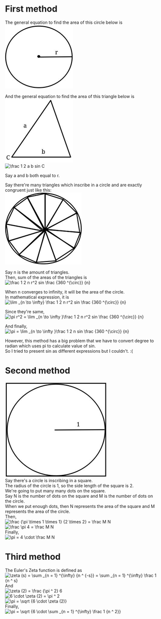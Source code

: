 # First method
The general equation to find the area of this circle below is \
![circle](./circle.jpg)

And the general equation to find the area of this triangle below is\
![triangle](./triangle.jpg)\
![\frac 1 2 a b sin C](https://latex.codecogs.com/png.image?\dpi{110}%20\frac%201%202%20a%20b%20sin%20C)

Say a and b both equal to r.

Say there're many triangles which inscribe in a circle and are exactly congruent just like this:\
![triangle inscribing in the circle](./triangles-inscribing-in-circle.jpg)

Say n is the amount of triangles.\
Then, sum of the areas of the triangles is\
![\frac 1 2 n r^2 sin \frac {360 ^{\circ}} {n}](https://latex.codecogs.com/png.image?\dpi{110}%20\frac%201%202%20n%20r^2%20sin%20\frac%20{360%20^{\circ}}%20{n})


When n converges to infinity, it will be the area of the circle.\
In mathematical expression, it is\
![\lim \_{n \to \infty} \frac 1 2 n r^2 sin \frac {360 ^{\circ}} {n}](https://latex.codecogs.com/png.image?\dpi{110}%20\lim%20_{n%20\to%20\infty}%20\frac%201%202%20n%20r^2%20sin%20\frac%20{360%20^{\circ}}%20{n})

Since they're same,\
![\pi r^2 = \lim \_{n \to \infty }\frac 1 2 n r^2 sin \frac {360 ^{\circ}} {n}](https://latex.codecogs.com/png.image?\dpi{110}%20\pi%20r^2%20=%20\lim%20_{n%20\to%20\infty%20}\frac%201%202%20n%20r^2%20sin%20\frac%20{360%20^{\circ}}%20{n})

And finally,\
![\pi = \lim \_{n \to \infty }\frac 1 2 n sin \frac {360 ^{\circ}} {n}](https://latex.codecogs.com/png.image?\dpi{110}%20\pi%20=%20\lim%20_{n%20\to%20\infty%20}\frac%201%202%20n%20sin%20\frac%20{360%20^{\circ}}%20{n})

However, this method has a big problem that we have to convert degree to radian which uses pi to calculate value of sin.\
So I tried to present sin as different expressions but I couldn't. :(

# Second method
![a circle inscribing in a rectangle](./circle-inscribing-in-square.jpg)\
Say there's a circle is inscribing in a square.\
The radius of the circle is 1, so the side length of the square is 2.\
We're going to put many many dots on the square.\
Say N is the number of dots on the square and M is the number of dots on the circle.\
When we put enough dots, then N represents the area of the square and M represents the area of the circle.\
Then,\
![\frac {\pi \times 1 \times 1} {2 \times 2} = \frac M N](https://latex.codecogs.com/png.image?\dpi{110}%20\frac%20{\pi%20\times%201%20\times%201}%20{2%20\times%202}%20=%20\frac%20M%20N)\
![\frac \pi 4 = \frac M N ](https://latex.codecogs.com/png.image?\dpi{110}%20\frac%20\pi%204%20=%20\frac%20M%20N)\
Finally,\
![\pi = 4 \cdot \frac M N](https://latex.codecogs.com/png.image?\dpi{110}%20\pi%20=%204%20\cdot%20\frac%20M%20N)

# Third method
The Euler's Zeta function is defined as\
![\zeta (s) = \sum _{n = 1} ^{\infty} {n ^ {-s}} = \sum _{n = 1} ^{\infty} \frac 1 {n ^ s}](https://latex.codecogs.com/png.image?\dpi{110}%20\zeta%20(s)%20=%20\sum%20_{n%20=%201}%20^{\infty}%20{n%20^%20{-s}}%20=%20\sum%20_{n%20=%201}%20^{\infty}%20\frac%201%20{n%20^%20s})\
And\
![\zeta (2) = \frac {\pi ^ 2} 6](https://latex.codecogs.com/png.image?\dpi{110}%20\zeta%20(2)%20=%20\frac%20{\pi%20^%202}%206)\
![6 \cdot \zeta (2) = \pi ^ 2](https://latex.codecogs.com/png.image?\dpi{110}%206%20\cdot%20\zeta%20(2)%20=%20\pi%20^%202)\
![\pi = \sqrt {6 \cdot \zeta (2)}](https://latex.codecogs.com/png.image?\dpi{110}%20\pi%20=%20\sqrt%20{6%20\cdot%20\zeta%20(2)})\
Finally,\
![\pi = \sqrt {6 \cdot \sum \_{n = 1} ^{\infty} \frac 1 {n ^ 2}}](https://latex.codecogs.com/png.image?\dpi{110}%20\pi%20=%20\sqrt%20{6%20\cdot%20\sum%20_{n%20=%201}%20^{\infty}%20\frac%201%20{n%20^%202}})

